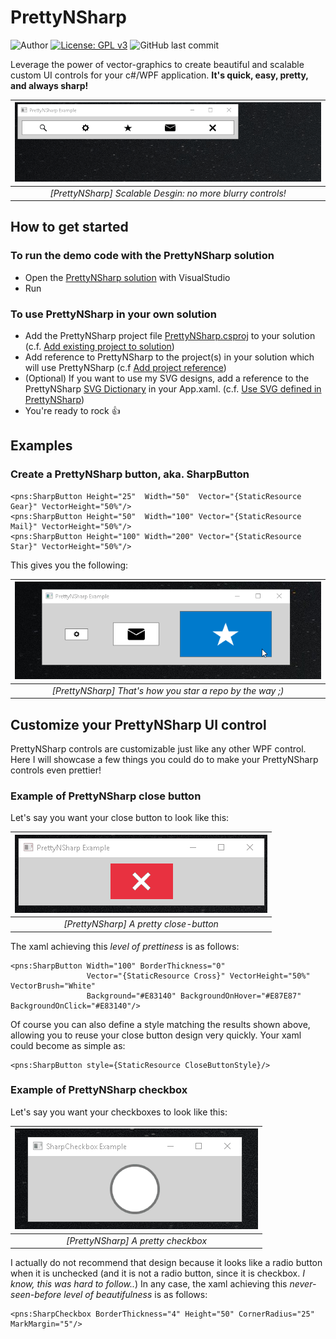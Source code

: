 # PrettyNSharp

![Author](https://img.shields.io/badge/author-MarkoPaul0-red.svg?style=flat-square)
[![License: GPL v3](https://img.shields.io/badge/License-GPL%20v3-blue.svg?style=flat-square)](https://www.gnu.org/licenses/old-licenses/gpl-3.0.en.html)
![GitHub last commit](https://img.shields.io/github/last-commit/MarkoPaul0/PrettyNSharp.svg?style=flat-square&maxAge=300)

Leverage the power of vector-graphics to create beautiful and scalable custom UI controls for your c#/WPF application. **It's quick, easy, pretty, and always sharp!**

| ![](doc/pns_scalability.gif) |
|:--:| 
| *[PrettyNSharp] Scalable Desgin: no more blurry controls!* |


## How to get started
### To run the demo code with the PrettyNSharp solution
* Open the [PrettyNSharp solution](PrettyNSharp.sln) with VisualStudio
* Run 

### To use PrettyNSharp in your own solution
* Add the PrettyNSharp project file [PrettyNSharp.csproj](prettynsharp/PrettyNSharp.csproj) to your solution (c.f. [Add existing project to solution](https://docs.microsoft.com/en-us/sql/ssms/solution/add-an-existing-project-to-a-solution?view=sql-server-2017))
* Add reference to PrettyNSharp to the project(s) in your solution which will use PrettyNSharp (c.f [Add project reference](https://msdn.microsoft.com/en-us/library/hh708954.aspx))
* (Optional) If you want to use my SVG designs, add a reference to the PrettyNSharp [SVG Dictionary](prettynsharp/SVGLibrary.xaml) in your App.xaml. (c.f. [Use SVG defined in PrettyNSharp](https://github.com/MarkoPaul0/PrettyNSharp/wiki/Use-SVG-designs-defined-in-PrettyNSharp))
* You're ready to rock :thumbsup:

## Examples
### Create a PrettyNSharp button, aka. SharpButton

```xaml
<pns:SharpButton Height="25"  Width="50"  Vector="{StaticResource Gear}" VectorHeight="50%"/>
<pns:SharpButton Height="50"  Width="100" Vector="{StaticResource Mail}" VectorHeight="50%"/>
<pns:SharpButton Height="100" Width="200" Vector="{StaticResource Star}" VectorHeight="50%"/>
```
This gives you the following:

| ![](doc/how_to_star.png) |
|:--:| 
| *[PrettyNSharp] That's how you star a repo by the way ;)* |

## Customize your PrettyNSharp UI control

PrettyNSharp controls are customizable just like any other WPF control. Here I will showcase a few things you could do to make your PrettyNSharp controls even prettier!

### Example of PrettyNSharp close button

Let's say you want your close button to look like this:

| ![](doc/close_button_demo.gif) |
|:--:| 
| *[PrettyNSharp] A pretty close-button* |

The xaml achieving this *level of prettiness* is as follows:

```xaml
<pns:SharpButton Width="100" BorderThickness="0"
                 Vector="{StaticResource Cross}" VectorHeight="50%" VectorBrush="White" 
                 Background="#E83140" BackgroundOnHover="#E87E87" BackgroundOnClick="#E83140"/>
```

Of course you can also define a style matching the results shown above, allowing you to reuse your close button design very quickly. Your xaml could become as simple as:

```xaml
<pns:SharpButton style={StaticResource CloseButtonStyle}/>
```

### Example of PrettyNSharp checkbox

Let's say you want your checkboxes to look like this:

| ![](doc/radio_checkbox_demo.gif) |
|:--:| 
| *[PrettyNSharp] A pretty checkbox* |

I actually do not recommend that design because it looks like a radio button when it is unchecked (and it is not a radio button, since it is checkbox. *I know, this was hard to follow..*)
In any case, the xaml achieving this *never-seen-before level of beautifulness* is as follows:

```xaml
<pns:SharpCheckbox BorderThickness="4" Height="50" CornerRadius="25" MarkMargin="5"/>
```

